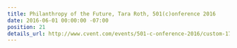```yaml
---
title: Philanthropy of the Future, Tara Roth, 501(c)onference 2016
date: 2016-06-01 00:00:00 -07:00
position: 21
details_url: http://www.cvent.com/events/501-c-onference-2016/custom-17-c52244ec13324482a94931af07186feb.aspx
---
```


